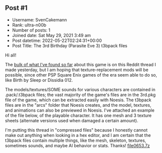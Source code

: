 ## Post #1
- Username: SvenCakemann
- Rank: ultra-n00b
- Number of posts: 1
- Joined date: Sat May 29, 2021 3:49 am
- Post datetime: 2022-05-22T02:24:31+00:00
- Post Title: The 3rd Birthday (Parasite Eve 3) t3bpack files

Hi all!

The [bulk of what I've found so far](https://www.reddit.com/r/ParasiteEve/comments/uucae4/3rd_birthday_music_swapping/) about this game is on this Reddit thread I made yesterday, but I am hoping that texture-replacement mods will be possible, since other PSP Square Enix games of the era seem able to do so, like Birth by Sleep or Dissidia 012.

The models/textures/SOME sounds for various characters are contained in .pack/.t3bpack files; the vast majority of the game's files are in the 3rd.pkg file of the game, which can be extracted easily with Noesis. The t3bpack files are in the "arcs" folder that Noesis creates, and the model, textures, and animations can also be previewed in Noesis. I've attached an example of the file below, of the playable character. It has one mesh and 3 texture sheets (alternate versions used when damaged a certain amount).

I'm putting this thread in "compressed files" because I honestly cannot make out anything when looking in a hex editor, and I am certain that the t3bpack files contain multiple things, like the mesh, skeleton, textures, sometimes sounds, and maybe AI behavior or stats. Thanks!
[file0653.7z](https://xentaxbackup.github.io/file/22249_file0653.7z)
